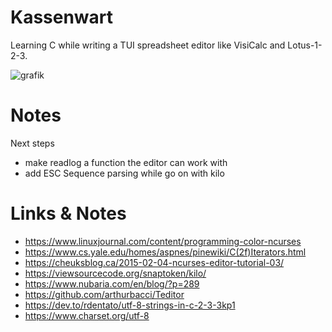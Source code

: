 # Kassenwart
Learning C while writing a TUI spreadsheet editor like VisiCalc and Lotus-1-2-3.

![grafik](https://github.com/ztiromoritz/kassenwart/assets/1903581/d68f0461-27d4-4b92-b83d-46282eb12889)

# Notes
Next steps
 * make readlog a function the editor can work with
 * add ESC Sequence parsing while go on with kilo

# Links & Notes
 * https://www.linuxjournal.com/content/programming-color-ncurses
 * https://www.cs.yale.edu/homes/aspnes/pinewiki/C(2f)Iterators.html
 * https://cheuksblog.ca/2015-02-04-ncurses-editor-tutorial-03/
 * https://viewsourcecode.org/snaptoken/kilo/
 * https://www.nubaria.com/en/blog/?p=289
 * https://github.com/arthurbacci/Teditor
 * https://dev.to/rdentato/utf-8-strings-in-c-2-3-3kp1
 * https://www.charset.org/utf-8
